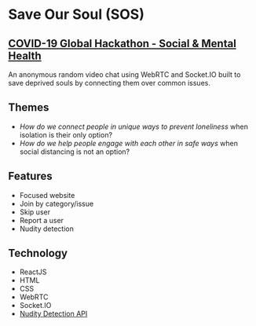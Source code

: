 # Save Our Soul (SOS)
## [COVID-19 Global Hackathon - Social & Mental Health](https://covid-global-hackathon-2.devpost.com/)
An anonymous random video chat using WebRTC and Socket.IO built to save deprived souls by connecting them over common issues.

## Themes
- *How do we connect people in unique ways to prevent loneliness* when isolation is their only option?
- *How do we help people engage with each other in safe ways* when social distancing is not an option?

## Features
- Focused website
- Join by category/issue
- Skip user
- Report a user
- Nudity detection

## Technology
- ReactJS
- HTML
- CSS
- WebRTC
- Socket.IO
- [Nudity Detection API](https://rapidapi.com/macgyverapi/api/nudity-detection)
